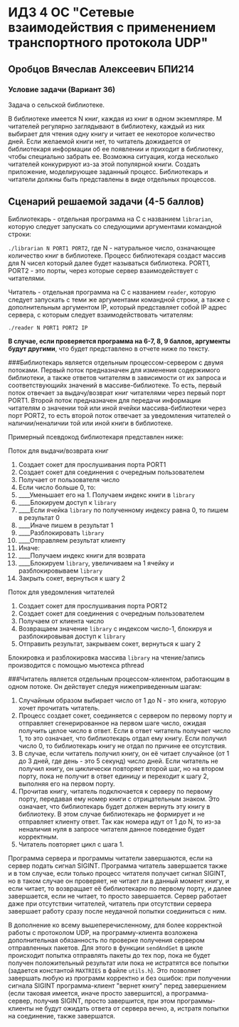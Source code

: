 # ИДЗ 4 ОС "Сетевые взаимодействия с применением транспортного протокола UDP"

## Оробцов Вячеслав Алексеевич БПИ214

### Условие задачи (Вариант 36)

Задача о сельской библиотеке.

В библиотеке имеется N книг, каждая из книг в одном экземпляре. M читателей регулярно заглядывают в библиотеку, каждый из них выбирает для чтения одну книгу и читает ее некоторое количество дней. Если желаемой книги нет, то читатель дожидается от библиотекаря информации об ее появлении и приходит в библиотеку, чтобы специально забрать ее. Возможна ситуация, когда несколько читателей конкурируют из-за этой популярной книги. Создать приложение, моделирующее заданный процесс. Библиотекарь и читатели должны быть представлены в виде отдельных процессов.

## Сценарий решаемой задачи (4-5 баллов)

Библиотекарь - отдельная программа на C с названием `librarian`, которую следует запускать со следующими аргументами командной строки:

`./librarian N PORT1 PORT2`, где N - натуральное число, означающее количество книг в библиотеке. Процесс библиотекаря создаст массив для N чисел который далее будет называться библиотека. PORT1, PORT2 - это порты, через которые сервер взаимодействует с читателями.

Читатель - отдельная программа на С с названием `reader`, которую следует запускать с теми же аргументами командной строки, а также с дополнительным аргументом IP, который представляет собой IP адрес сервера, с которым следует взаимодействовать читателям:

`./reader N PORT1 PORT2 IP`

**В случае, если проверяется программа на 6-7, 8, 9 баллов, аргументы будут другими**, что будет представлено в отчете ниже по тексту.

###Библиотекарь
является отдельным процессом-сервером с двумя потоками. Первый поток предназначен для изменения содержимого библиотеки, а также ответов читателям в зависимости от их запроса и соответствующийх значений в массиве-библиотеке. То есть, первый поток отвечает за выдачу/возврат книг читателями через первый порт PORT1. Второй поток предназначен для передачи информации читателям о значении той или иной ячейки массива-библиотеки через порт PORT2, то есть второй поток отвечает за уведомления читателей о наличии/неналичии той или иной книги в библиотеке.

Примерный псевдокод библиотекаря представлен ниже:

Поток для выдачи/возврата книг

1. Создает сокет для прослушивания порта PORT1
2. Создает сокет для соединения с очередным пользователем
3. Получает от пользователя число
4. Если число больше 0, то:
5. ____Уменьшает его на 1. Получаем индекс книги в `library`
6. ____Блокируем доступ к `library`
7. ____Если ячейка `library` по полученному индексу равна 0, то пишем в результат 0
8. ____Иначе пишем в результат 1
9. ____Разблокировать `library`
10. ____Отправляем результат клиенту
11. Иначе:
12. ____Получаем индекс книги для возврата
13. ____Блокируем `library`, увеличиваем на 1 ячейку и разблокировываем `library`
14. Закрыть сокет, вернуться к шагу 2

Поток для уведомления читателей

1. Создает сокет для прослушивания порта PORT2
2. Создает сокет для соединения с очередным пользователем
3. Получаем от клиента число
4. Возвращаем значение `library` с индексом число-1, блокируя и разблокировывая доступ к `library`
5. Отправить результат, закрываем сокет, вернуться к шагу 2

Блокировка и разблокировка массива `library` на чтение/запись производится с помощью мьютекса pthread

###Читатель
является отдельным процессом-клиентом, работающим в одном потоке. Он действует следуя нижеприведенным шагам:

1. Случайным образом выбирает число от 1 до N - это книга, которую хочет прочитать читатель.
2. Процесс создает сокет, соединяется с сервером по первому порту и отправляет сгенерированное на первом шаге число, ожидая получить целое число в ответ. Если в ответ читатель получает число 1, то это означает, что библиотекарь отдал ему книгу. Если получил число 0, то библиотекарь книгу не отдал по причине ее отсутствия.
3. В случае, если читатель получил книгу, он её читает случайное (от 1 до 3 дней, где день - это 5 секунд) число дней. Если читатель не получил книгу, он циклически повторяет второй шаг, но на втором порту, пока не получит в ответ единицу и переходит к шагу 2, выполняя его на первом порту.
4. Прочитав книгу, читатель подключается к серверу по первому порту, передавая ему номер книги с отрицательным знаком. Это означает, что библиотекарь будет должен вернуть эту книгу в библиотеку. В этом случае библиотекарь не формирует и не отправляет клиенту ответ. Так как номера идут от 1 до N, то из-за неналичия нуля в запросе читателя данное поведение будет корректным.
5. Читатель повторяет цикл с шага 1.

Программа сервера и программы читатели завершаются, если на сервер подать сигнал SIGINT. Программа читатель завершается также и в том случае, если только процесс читателя получает сигнал SIGINT, но в таком случае он проверяет, не читает ли в данный момент книгу, и если читает, то возвращает её библиотекарю по первому порту, и далее завершается, если не читает, то просто завершается. Сервер работает даже при отсутствии читателей, читатель при отсутствии сервера завершает работу сразу после неудачной попытки соединиться с ним.

В дополнение ко всему вышеперечисленному, для более корректной работы с протоколом UDP, на программу-клиента возложена дополнительная обязанность по проверке получения сервером отправленных пакетов. Для этого в функции `sendAndGet` в цикле происходит попытка отправлять пакеты до тех пор, пока не будет получен положительный результат или пока не истратятся все попытки (задается константой `MAXTRIES` в файле `utils.h`). Это позволяет завершать любую из программ корректно и без ошибок: при получении сигнала SIGINT программа-клиент "вернет книгу" перед завершением (если таковая имеется, иначе просто завершится), а программа-сервер, получив SIGINT, просто завершится, при этом программы-клиенты не будут ожидать ответа от сервера вечно, а, истратя попытки на соединение, также завершатся.
